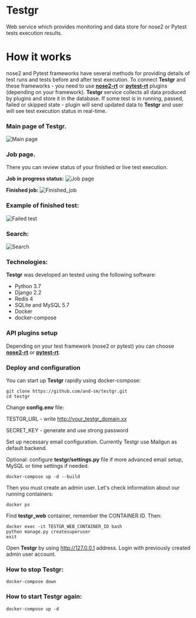 # Testgr
Web service which provides monitoring and data store for nose2 or Pytest tests execution results.
# How it works
nose2 and Pytest frameworks have several methods for providing details of test runs and tests before and after test execution. To connect **Testgr** and these frameworks - you need to use [**nose2-rt**](https://github.com/and-sm/nose2rt) or [**pytest-rt**](https://github.com/and-sm/pytest-rt) plugins (depending on your framework).
 **Testgr** service collects all data produced by plugins and store it in the database.
If some test is in running, passed, failed or skipped state - plugin will send updated data to **Testgr** and user will see test execution status in real-time.

### Main page of Testgr. 

![Main page](https://i.lensdump.com/i/WzoouF.png)

### Job page. 
There you can review status of your finished or live test execution. 

**Job in progress status:**
![Job page](https://i.lensdump.com/i/iAbfNC.png)

**Finished job:**
![Finished_job](https://i.lensdump.com/i/WzonOT.png)

### Example of finished test:
![Failed test](https://i.lensdump.com/i/iAbUW5.png)

### Search:
![Search](https://i.lensdump.com/i/WzoMZ7.png)


### Technologies:
**Testgr** was developed an tested using the following software:
* Python 3.7
* Django 2.2
* Redis 4
* SQLite and MySQL 5.7
* Docker
* docker-compose

### API plugins setup
Depending on your test framework (nose2 or pytest) you can choose [**nose2-rt**](https://github.com/and-sm/nose2rt) or [**pytest-rt**](https://github.com/and-sm/pytest-rt).


### Deploy and configuration
You can start up **Testgr** rapidly using docker-compose:
```
git clone https://github.com/and-sm/testgr.git
cd testgr
```
Change **config.env** file:

TESTGR_URL - write http://your_testgr_domain.xx

SECRET_KEY - generate and use strong password

Set up necessary email configuration. Currently Testgr use Mailgun as default backend. 

Optional: configure **testgr/settings.py** file if more advanced email setup, MySQL or time settings if needed.
```
docker-compose up -d --build
```

Then you must create an admin user. Let's check information about our running containers:
```
docker ps
```
Find **testgr_web** container, remember the CONTAINER ID. Then:
```
docker exec -it TESTGR_WEB_CONTAINER_ID bash
python manage.py createsuperuser
exit
```

Open **Testgr** by using http://127.0.0.1 address. Login with previously created admin user account.

### How to stop **Testgr**:
```
docker-compose down
```

### How to start **Testgr** again:
```
docker-compose up -d
```
